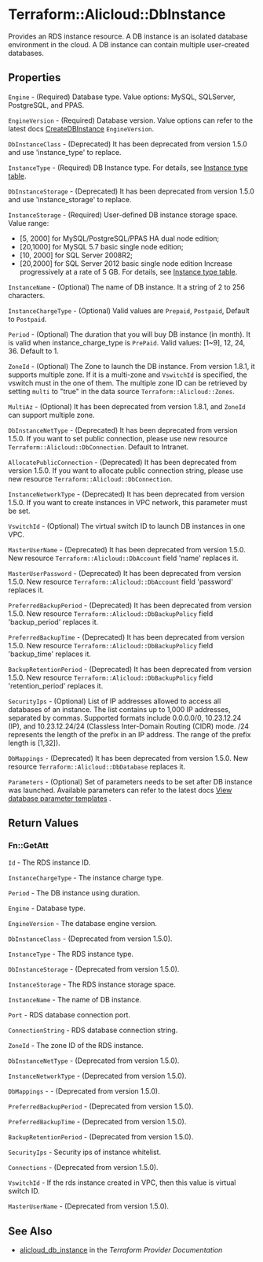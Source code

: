 # Terraform::Alicloud::DbInstance

Provides an RDS instance resource. A DB instance is an isolated database
environment in the cloud. A DB instance can contain multiple user-created
databases.

## Properties

`Engine` - (Required) Database type. Value options: MySQL, SQLServer, PostgreSQL, and PPAS.

`EngineVersion` - (Required) Database version. Value options can refer to the latest docs [CreateDBInstance](https://www.alibabacloud.com/help/doc-detail/26228.htm) `EngineVersion`.

`DbInstanceClass` - (Deprecated) It has been deprecated from version 1.5.0 and use 'instance_type' to replace.

`InstanceType` - (Required) DB Instance type. For details, see [Instance type table](https://www.alibabacloud.com/help/doc-detail/26312.htm).

`DbInstanceStorage` - (Deprecated) It has been deprecated from version 1.5.0 and use 'instance_storage' to replace.

`InstanceStorage` - (Required) User-defined DB instance storage space. Value range:
- [5, 2000] for MySQL/PostgreSQL/PPAS HA dual node edition;
- [20,1000] for MySQL 5.7 basic single node edition;
- [10, 2000] for SQL Server 2008R2;
- [20,2000] for SQL Server 2012 basic single node edition
Increase progressively at a rate of 5 GB. For details, see [Instance type table](https://www.alibabacloud.com/help/doc-detail/26312.htm).

`InstanceName` - (Optional) The name of DB instance. It a string of 2 to 256 characters.

`InstanceChargeType` - (Optional) Valid values are `Prepaid`, `Postpaid`, Default to `Postpaid`.

`Period` - (Optional) The duration that you will buy DB instance (in month). It is valid when instance_charge_type is `PrePaid`. Valid values: [1~9], 12, 24, 36. Default to 1.

`ZoneId` - (Optional) The Zone to launch the DB instance. From version 1.8.1, it supports multiple zone.
If it is a multi-zone and `VswitchId` is specified, the vswitch must in the one of them.
The multiple zone ID can be retrieved by setting `multi` to "true" in the data source `Terraform::Alicloud::Zones`.

`MultiAz` - (Optional) It has been deprecated from version 1.8.1, and `ZoneId` can support multiple zone.

`DbInstanceNetType` - (Deprecated) It has been deprecated from version 1.5.0. If you want to set public connection, please use new resource `Terraform::Alicloud::DbConnection`. Default to Intranet.

`AllocatePublicConnection` - (Deprecated) It has been deprecated from version 1.5.0. If you want to allocate public connection string, please use new resource `Terraform::Alicloud::DbConnection`.

`InstanceNetworkType` - (Deprecated) It has been deprecated from version 1.5.0. If you want to create instances in VPC network, this parameter must be set.

`VswitchId` - (Optional) The virtual switch ID to launch DB instances in one VPC.

`MasterUserName` - (Deprecated) It has been deprecated from version 1.5.0. New resource `Terraform::Alicloud::DbAccount` field 'name' replaces it.

`MasterUserPassword` - (Deprecated) It has been deprecated from version 1.5.0. New resource `Terraform::Alicloud::DbAccount` field 'password' replaces it.

`PreferredBackupPeriod` - (Deprecated) It has been deprecated from version 1.5.0. New resource `Terraform::Alicloud::DbBackupPolicy` field 'backup_period' replaces it.

`PreferredBackupTime` - (Deprecated) It has been deprecated from version 1.5.0. New resource `Terraform::Alicloud::DbBackupPolicy` field 'backup_time' replaces it.

`BackupRetentionPeriod` - (Deprecated) It has been deprecated from version 1.5.0. New resource `Terraform::Alicloud::DbBackupPolicy` field 'retention_period' replaces it.

`SecurityIps` - (Optional) List of IP addresses allowed to access all databases of an instance. The list contains up to 1,000 IP addresses, separated by commas. Supported formats include 0.0.0.0/0, 10.23.12.24 (IP), and 10.23.12.24/24 (Classless Inter-Domain Routing (CIDR) mode. /24 represents the length of the prefix in an IP address. The range of the prefix length is [1,32]).

`DbMappings` - (Deprecated) It has been deprecated from version 1.5.0. New resource `Terraform::Alicloud::DbDatabase` replaces it.

`Parameters` - (Optional) Set of parameters needs to be set after DB instance was launched. Available parameters can refer to the latest docs [View database parameter templates](https://www.alibabacloud.com/help/doc-detail/26284.htm) .


## Return Values

### Fn::GetAtt

`Id` - The RDS instance ID.

`InstanceChargeType` - The instance charge type.

`Period` - The DB instance using duration.

`Engine` - Database type.

`EngineVersion` - The database engine version.

`DbInstanceClass` - (Deprecated from version 1.5.0).

`InstanceType` - The RDS instance type.

`DbInstanceStorage` - (Deprecated from version 1.5.0).

`InstanceStorage` - The RDS instance storage space.

`InstanceName` - The name of DB instance.

`Port` - RDS database connection port.

`ConnectionString` - RDS database connection string.

`ZoneId` - The zone ID of the RDS instance.

`DbInstanceNetType` - (Deprecated from version 1.5.0).

`InstanceNetworkType` - (Deprecated from version 1.5.0).

`DbMappings` - - (Deprecated from version 1.5.0).

`PreferredBackupPeriod` - (Deprecated from version 1.5.0).

`PreferredBackupTime` - (Deprecated from version 1.5.0).

`BackupRetentionPeriod` - (Deprecated from version 1.5.0).

`SecurityIps` - Security ips of instance whitelist.

`Connections` - (Deprecated from version 1.5.0).

`VswitchId` - If the rds instance created in VPC, then this value is virtual switch ID.

`MasterUserName` - (Deprecated from version 1.5.0).

## See Also

* [alicloud_db_instance](https://www.terraform.io/docs/providers/alicloud/r/db_instance.html) in the _Terraform Provider Documentation_